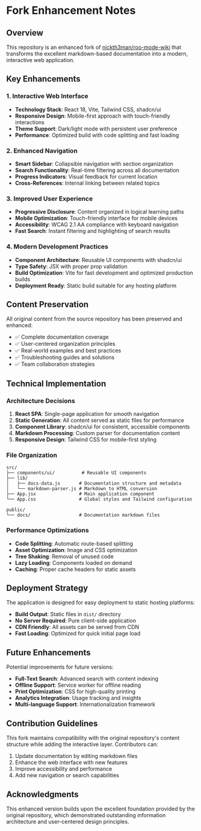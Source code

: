 # Fork Enhancement Notes

## Overview
This repository is an enhanced fork of [nickth3man/roo-mode-wiki](https://github.com/nickth3man/roo-mode-wiki) that transforms the excellent markdown-based documentation into a modern, interactive web application.

## Key Enhancements

### 1. Interactive Web Interface
- **Technology Stack**: React 18, Vite, Tailwind CSS, shadcn/ui
- **Responsive Design**: Mobile-first approach with touch-friendly interactions
- **Theme Support**: Dark/light mode with persistent user preference
- **Performance**: Optimized build with code splitting and fast loading

### 2. Enhanced Navigation
- **Smart Sidebar**: Collapsible navigation with section organization
- **Search Functionality**: Real-time filtering across all documentation
- **Progress Indicators**: Visual feedback for current location
- **Cross-References**: Internal linking between related topics

### 3. Improved User Experience
- **Progressive Disclosure**: Content organized in logical learning paths
- **Mobile Optimization**: Touch-friendly interface for mobile devices
- **Accessibility**: WCAG 2.1 AA compliance with keyboard navigation
- **Fast Search**: Instant filtering and highlighting of search results

### 4. Modern Development Practices
- **Component Architecture**: Reusable UI components with shadcn/ui
- **Type Safety**: JSX with proper prop validation
- **Build Optimization**: Vite for fast development and optimized production builds
- **Deployment Ready**: Static build suitable for any hosting platform

## Content Preservation
All original content from the source repository has been preserved and enhanced:
- ✅ Complete documentation coverage
- ✅ User-centered organization principles  
- ✅ Real-world examples and best practices
- ✅ Troubleshooting guides and solutions
- ✅ Team collaboration strategies

## Technical Implementation

### Architecture Decisions
1. **React SPA**: Single-page application for smooth navigation
2. **Static Generation**: All content served as static files for performance
3. **Component Library**: shadcn/ui for consistent, accessible components
4. **Markdown Processing**: Custom parser for documentation content
5. **Responsive Design**: Tailwind CSS for mobile-first styling

### File Organization
```
src/
├── components/ui/          # Reusable UI components
├── lib/
│   ├── docs-data.js       # Documentation structure and metadata
│   └── markdown-parser.js # Markdown to HTML conversion
├── App.jsx                # Main application component
└── App.css                # Global styles and Tailwind configuration

public/
└── docs/                  # Documentation markdown files
```

### Performance Optimizations
- **Code Splitting**: Automatic route-based splitting
- **Asset Optimization**: Image and CSS optimization
- **Tree Shaking**: Removal of unused code
- **Lazy Loading**: Components loaded on demand
- **Caching**: Proper cache headers for static assets

## Deployment Strategy
The application is designed for easy deployment to static hosting platforms:
- **Build Output**: Static files in `dist/` directory
- **No Server Required**: Pure client-side application
- **CDN Friendly**: All assets can be served from CDN
- **Fast Loading**: Optimized for quick initial page load

## Future Enhancements
Potential improvements for future versions:
- **Full-Text Search**: Advanced search with content indexing
- **Offline Support**: Service worker for offline reading
- **Print Optimization**: CSS for high-quality printing
- **Analytics Integration**: Usage tracking and insights
- **Multi-language Support**: Internationalization framework

## Contribution Guidelines
This fork maintains compatibility with the original repository's content structure while adding the interactive layer. Contributors can:
1. Update documentation by editing markdown files
2. Enhance the web interface with new features
3. Improve accessibility and performance
4. Add new navigation or search capabilities

## Acknowledgments
This enhanced version builds upon the excellent foundation provided by the original repository, which demonstrated outstanding information architecture and user-centered design principles.

